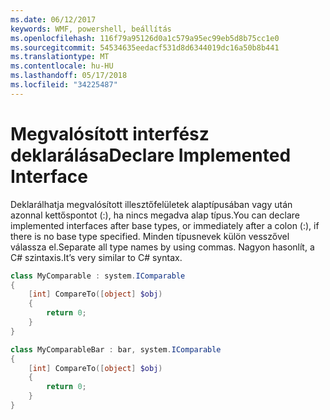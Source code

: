 ```yaml
---
ms.date: 06/12/2017
keywords: WMF, powershell, beállítás
ms.openlocfilehash: 116f79a95126d0a1c579a95ec99eb5d8b75cc1e0
ms.sourcegitcommit: 54534635eedacf531d8d6344019dc16a50b8b441
ms.translationtype: MT
ms.contentlocale: hu-HU
ms.lasthandoff: 05/17/2018
ms.locfileid: "34225487"
---
```

# <a name="declare-implemented-interface"></a><span data-ttu-id="24fe9-102">Megvalósított interfész deklarálása</span><span class="sxs-lookup"><span data-stu-id="24fe9-102">Declare Implemented Interface</span></span>

<span data-ttu-id="24fe9-103">Deklarálhatja megvalósított illesztőfelületek alaptípusában vagy után azonnal kettőspontot (:), ha nincs megadva alap típus.</span><span class="sxs-lookup"><span data-stu-id="24fe9-103">You can declare implemented interfaces after base types, or immediately after a colon (:), if there is no base type specified.</span></span> <span data-ttu-id="24fe9-104">Minden típusnevek külön vesszővel válassza el.</span><span class="sxs-lookup"><span data-stu-id="24fe9-104">Separate all type names by using commas.</span></span> <span data-ttu-id="24fe9-105">Nagyon hasonlít, a C# szintaxis.</span><span class="sxs-lookup"><span data-stu-id="24fe9-105">It’s very similar to C# syntax.</span></span>

```powershell
class MyComparable : system.IComparable
{
    [int] CompareTo([object] $obj)
    {
        return 0;
    }
}

class MyComparableBar : bar, system.IComparable
{
    [int] CompareTo([object] $obj)
    {
        return 0;
    }
}
```
